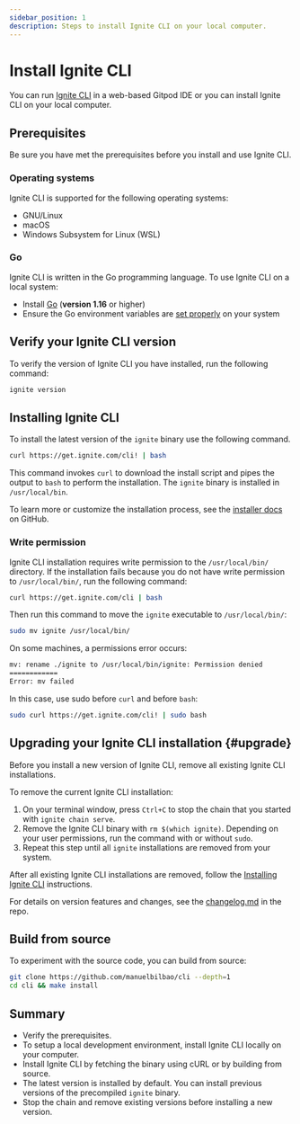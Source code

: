 ```yaml
---
sidebar_position: 1
description: Steps to install Ignite CLI on your local computer.
---
```


# Install Ignite CLI 

You can run [Ignite CLI](https://github.com/manuelbilbao/cli) in a web-based Gitpod IDE or you can install Ignite CLI on your local computer.

## Prerequisites

Be sure you have met the prerequisites before you install and use Ignite CLI.

### Operating systems

Ignite CLI is supported for the following operating systems:

- GNU/Linux
- macOS
- Windows Subsystem for Linux (WSL)

### Go

Ignite CLI is written in the Go programming language. To use Ignite CLI on a local system:

- Install [Go](https://golang.org/doc/install) (**version 1.16** or higher)
- Ensure the Go environment variables are [set properly](https://golang.org/doc/gopath_code#GOPATH) on your system

## Verify your Ignite CLI version

To verify the version of Ignite CLI you have installed, run the following command:

```bash
ignite version
```

## Installing Ignite CLI

To install the latest version of the `ignite` binary use the following command.

```bash
curl https://get.ignite.com/cli! | bash
```

This command invokes `curl` to download the install script and pipes the output to `bash` to perform the installation. The `ignite` binary is installed in `/usr/local/bin`.

To learn more or customize the installation process, see the [installer docs](https://github.com/ignite/installer) on GitHub.

### Write permission

Ignite CLI installation requires write permission to the `/usr/local/bin/` directory. If the installation fails because you do not have write permission to `/usr/local/bin/`, run the following command:

```bash
curl https://get.ignite.com/cli | bash
```

Then run this command to move the `ignite` executable to `/usr/local/bin/`:

```bash
sudo mv ignite /usr/local/bin/
```

On some machines, a permissions error occurs:

```bash
mv: rename ./ignite to /usr/local/bin/ignite: Permission denied
============
Error: mv failed
```

In this case, use sudo before `curl` and before `bash`:

```bash
sudo curl https://get.ignite.com/cli! | sudo bash
```

## Upgrading your Ignite CLI installation {#upgrade}

Before you install a new version of Ignite CLI, remove all existing Ignite CLI installations.

To remove the current Ignite CLI installation:

1. On your terminal window, press `Ctrl+C` to stop the chain that you started with `ignite chain serve`.
1. Remove the Ignite CLI binary with `rm $(which ignite)`.
   Depending on your user permissions, run the command with or without `sudo`.
1. Repeat this step until all `ignite` installations are removed from your system.

After all existing Ignite CLI installations are removed, follow the  [Installing Ignite CLI](#installing-ignite-cli) instructions.

For details on version features and changes, see the [changelog.md](https://github.com/manuelbilbao/cli/blob/main/changelog.md) in the repo.

## Build from source

To experiment with the source code, you can build from source:

```bash
git clone https://github.com/manuelbilbao/cli --depth=1
cd cli && make install
```

## Summary

- Verify the prerequisites.
- To setup a local development environment, install Ignite CLI locally on your computer.
- Install Ignite CLI by fetching the binary using cURL or by building from source.
- The latest version is installed by default. You can install previous versions of the precompiled `ignite` binary.
- Stop the chain and remove existing versions before installing a new version.
